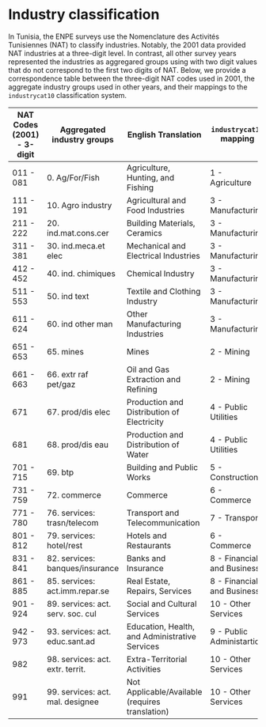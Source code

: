 #

# Industry classification
In Tunisia, the ENPE surveys use the Nomenclature des Activités Tunisiennes (NAT) to classify industries. Notably, the 2001 data provided NAT industries at a three-digit level. In contrast, all other survey years represented the industries as aggregared groups using with two digit values that do not correspond to the first two digits of NAT. Below, we provide a correspondence table between the three-digit NAT codes used in 2001, the aggregate industry groups used in other years, and their mappings to the `industrycat10` classification system.

| NAT Codes (2001) - 3-digit | Aggregated industry groups           | English Translation                                 | `industrycat10` mapping |
|-------------|--------------------------------|-----------------------------------------------------|-----------------------|
| 011 - 081   | 0. Ag/For/Fish                 | Agriculture, Hunting, and Fishing                   |           1 - Agriculture           |
| 111 - 191   | 10. Agro industry              | Agricultural and Food Industries                    |           3 - Manufacturing           |
| 211 - 222   | 20. ind.mat.cons.cer           | Building Materials, Ceramics                        |           3 - Manufacturing           |
| 311 - 381   | 30. ind.meca.et elec           | Mechanical and Electrical Industries                |           3 - Manufacturing           |
| 412 - 452   | 40. ind. chimiques             | Chemical Industry                                   |           3 - Manufacturing           |
| 511 - 553   | 50. ind text                   | Textile and Clothing Industry                       |           3 - Manufacturing           |
| 611 - 624   | 60. ind other man              | Other Manufacturing Industries                      |           3 - Manufacturing           |
| 651 - 653   | 65. mines                      | Mines                                               |           2 - Mining           |
| 661 - 663   | 66. extr raf pet/gaz           | Oil and Gas Extraction and Refining                 |           2 - Mining           |
| 671         | 67. prod/dis elec              | Production and Distribution of Electricity          |           4 - Public Utilities           |
| 681         | 68. prod/dis eau               | Production and Distribution of Water                |           4 - Public Utilities           |
| 701 - 715   | 69. btp                        | Building and Public Works                           |           5 - Construction           |
| 731 - 759   | 72. commerce                   | Commerce                                            |           6 - Commerce           |
| 771 - 780   | 76. services: trasn/telecom    | Transport and Telecommunication                     |           7 - Transport           |
| 801 - 812   | 79. services: hotel/rest       | Hotels and Restaurants                              |           6 - Commerce           |
| 831 - 841   | 82. services: banques/insurance| Banks and Insurance                                 |           8 - Financial and Business           |
| 861 - 885   | 85. services: act.imm.repar.se | Real Estate, Repairs, Services                      |           8 - Financial and Business           |
| 901 - 924   | 89. services: act. serv. soc. cul | Social and Cultural Services                       |           10 - Other Services           |
| 942 - 973   | 93. services: act. educ.sant.ad | Education, Health, and Administrative Services     |           9 - Public Administartion           |
| 982         | 98. services: act. extr. territ. | Extra-Territorial Activities                       |           10 - Other Services           |
| 991         | 99. services: act. mal. designee | Not Applicable/Available (requires translation)    |           10 - Other Services           |
